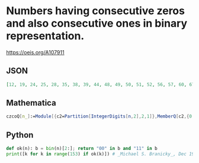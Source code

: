 # Numbers having consecutive zeros and also consecutive ones in binary representation\.
https://oeis.org/A107911
## JSON
```JSON
[12, 19, 24, 25, 28, 35, 38, 39, 44, 48, 49, 50, 51, 52, 56, 57, 60, 67, 70, 71, 75, 76, 77, 78, 79, 83, 88, 89, 92, 96, 97, 98, 99, 100, 101, 102, 103, 104, 105, 108, 112, 113, 114, 115, 116, 120, 121, 124, 131, 134, 135, 139, 140, 141, 142, 143, 147, 150, 151, 152]
```
## Mathematica
```Mathematica
czcoQ[n_]:=Module[{c2=Partition[IntegerDigits[n,2],2,1]},MemberQ[c2,{0,0}]&&MemberQ[c2,{1,1}]]; Select[Range[200],czcoQ] (* _Harvey P. Dale_, Jul 24 2012 *)
```
## Python
```Python
def ok(n): b = bin(n)[2:]; return "00" in b and "11" in b
print([k for k in range(153) if ok(k)]) # _Michael S. Branicky_, Dec 19 2021
```
